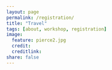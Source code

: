 ```yaml
---
layout: page
permalink: /registration/
title: "Travel"
tags: [about, workshop, registration]
image:
  feature: pierce2.jpg
  credit: 
  creditlink: 
share: false
---
```


<script type="text/javascript" src="http://form.jotform.us/jsform/42325467071149"></script>
